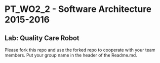 # PT_WO2_2 - Software Architecture 2015-2016
## Lab: Quality Care Robot

Please fork this repo and use the forked repo to cooperate with your team members. Put your group name in the header of the Readme.md.
